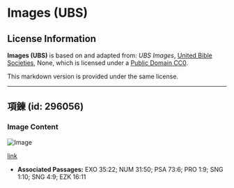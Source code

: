 # Images (UBS)

## License Information

**Images (UBS)** is based on and adapted from: _UBS Images_, [United Bible Societies](https://unitedbiblesocieties.org/), None, which is licensed under a [Public Domain CC0](https://creativecommons.org/public-domain/cc0/).

This markdown version is provided under the same license.



--------------------------------

## 項鍊 (id: 296056)

### Image Content

![Image](https://cdn.aquifer.bible/aquifer-content/resources/Media/WEB-0533_necklace.jpg)

[link](https://cdn.aquifer.bible/aquifer-content/resources/Media/WEB-0533_necklace.jpg)

* **Associated Passages:** EXO 35:22; NUM 31:50; PSA 73:6; PRO 1:9; SNG 1:10; SNG 4:9; EZK 16:11

